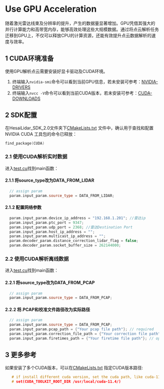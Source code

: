 # Use GPU Acceleration

随着激光雷达线束及分辨率的提升，产生的数据量显著增加。GPU凭借其强大的并行计算能力和高带宽内存，能够高效处理这些大规模数据。通过将点云解析任务迁移到GPU上，不仅可以释放CPU的计算资源，还能有效提升点云数据解析的速度与效率。

## 1 CUDA环境准备
使用GPU解析点云需要安装好显卡驱动及CUDA环境。

1. 终端输入`nvidia-smi`命令可以看到当前GPU信息，若未安装可参考：[NVIDIA-DRIVERS](https://www.nvidia.cn/drivers/)
2. 终端输入`nvcc -V`命令可以看到当前CUDA版本，若未安装可参考：[CUDA-DOWNLOADS](https://developer.nvidia.com/cuda-downloads)

## 2 SDK配置
在HesaiLidar_SDK_2.0文件夹下[CMakeLists.txt](../CMakeLists.txt) 文件中，确认用于查找和配置 NVIDIA CUDA 工具包的命令已释放：
```cpp
find_package(CUDA)
```
### 2.1 使用CUDA解析实时数据
进入[test.cu](../test/test.cu)找到main函数：
#### 2.1.1 将source_type改为DATA_FROM_LIDAR
```cpp
  // assign param
  param.input_param.source_type = DATA_FROM_LIDAR;
```
#### 2.1.2 配置网络参数
```cpp
  param.input_param.device_ip_address = "192.168.1.201"; //雷达ip
  param.input_param.ptc_port = 9347;
  param.input_param.udp_port = 2368; //雷达Destination Port
  param.input_param.host_ip_address = "";
  param.input_param.multicast_ip_address = "";
  param.decoder_param.distance_correction_lidar_flag = false;
  param.decoder_param.socket_buffer_size = 262144000;
  ```
### 2.2 使用CUDA解析离线数据
进入[test.cu](../test/test.cu)找到main函数：
#### 2.2.1 将source_type改为DATA_FROM_PCAP
```cpp
  // assign param
  param.input_param.source_type = DATA_FROM_PCAP;
   ```

#### 2.2.2 将.PCAP和校准文件路径改为实际路径
```cpp
  // assign param
  param.input_param.source_type = DATA_FROM_PCAP;
  param.input_param.pcap_path = {"Your pcap file path"}; // required
  param.input_param.correction_file_path = {"Your correction file path"}; //required
  param.input_param.firetimes_path = {"Your firetime file path"}; // optional
   ```

## 3 更多参考
如果安装了多个CUDA版本，可以在[CMakeLists.txt](../CMakeLists.txt) 指定CUDA版本路径:

```cpp
   # if install different cuda version, set the cuda path, like cuda-11.4
   # set(CUDA_TOOLKIT_ROOT_DIR /usr/local/cuda-11.4/)
   ```

